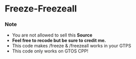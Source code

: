 # Freeze-Freezeall

### Note
- You are not allowed to sell this **Source**
- **Feel free to recode but be sure to credit me.**
- This code makes /freeze & /freezeall works in your GTPS
- This code only works on GTOS CPP!
